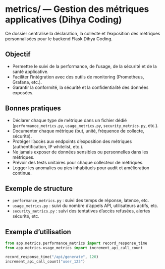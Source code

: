 # metrics/ — Gestion des métriques applicatives (Dihya Coding)

Ce dossier centralise la déclaration, la collecte et l’exposition des métriques personnalisées pour le backend Flask Dihya Coding.

## Objectif

- Permettre le suivi de la performance, de l’usage, de la sécurité et de la santé applicative.
- Faciliter l’intégration avec des outils de monitoring (Prometheus, Grafana, etc.).
- Garantir la conformité, la sécurité et la confidentialité des données exposées.

## Bonnes pratiques

- Déclarer chaque type de métrique dans un fichier dédié (`performance_metrics.py`, `usage_metrics.py`, `security_metrics.py`, etc.).
- Documenter chaque métrique (but, unité, fréquence de collecte, sécurité).
- Protéger l’accès aux endpoints d’exposition des métriques (authentification, IP whitelist, etc.).
- Ne jamais exposer de données sensibles ou personnelles dans les métriques.
- Prévoir des tests unitaires pour chaque collecteur de métriques.
- Logger les anomalies ou pics inhabituels pour audit et amélioration continue.

## Exemple de structure

- `performance_metrics.py` : suivi des temps de réponse, latence, etc.
- `usage_metrics.py` : suivi du nombre d’appels API, utilisateurs actifs, etc.
- `security_metrics.py` : suivi des tentatives d’accès refusées, alertes sécurité, etc.

## Exemple d’utilisation

```python
from app.metrics.performance_metrics import record_response_time
from app.metrics.usage_metrics import increment_api_call_count

record_response_time("/api/generate", 120)
increment_api_call_count("user_123")